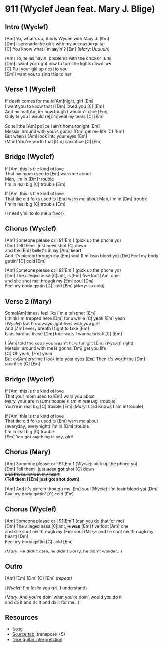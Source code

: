 # 911 (Wyclef Jean feat. Mary J. Blige)

## Intro (Wyclef)

[Am] Yo, what's up, this is Wyclef with Mary J. [Em]  
[Dm] I serenade the girls with my accoustic guitar  
[C] You know what I'm sayin'? [Em] _(Mary: Uuuuuh)_  

[Am] Yo, fellas havin' problems with the chicks? [Em]  
[Dm] I want you right now to turn the lights down low  
[C] Pull your girl up next to you  
[Em]I want you to sing this to her

## Verse 1 (Wyclef)

If death comes for me to[Am]night, girl [Em]  
I want you to know that I [Dm] loved you [C] [Em]  
And no mat[Am]ter how tough I wouldn't dare [Em]  
Only to you I would re[Dm]veal my tears [C] [Em]

So tell the [Am] police I ain't home tonight [Em]  
Messin' around with you is gonna [Dm] get me life [C] [Em]  
But when I [Am] look into your eyes [Em]  
(Man) You're worth that [Dm] sacrafice [C] [Em]

## Bridge (Wyclef)

If [Am] this is the kind of love  
That my mom used to [Em] warn me about  
Man, I'm in [Dm] trouble  
I'm in real big [C] trouble [Em]

If [Am] this is the kind of love  
That the old folks used to [Em] warn me about
Man, I'm in [Dm] trouble  
I'm in real big [C] trouble [Em]  

(I need y'all to do me a favor)

## Chorus (Wyclef)

[Am] Someone please call 91[Em]1 (pick up the phone yo)  
[Dm] Tell them I just been shot [C] down  
and the [Em] bullet's in my [Am] heart  
And it's piercin through my [Em] soul (I'm losin blood yo)
[Dm] Feel my body gettin' [C] cold [Em]

[Am] Someone please call 91[Em]1 (pick up the phone yo)  
[Dm] The alleged assai[C]lant, is [Em] five foot [Am] one  
and she shot me through my [Em] soul [Dm]  
Feel my body gettin [C] cold [Em] (_Mary:_ so cold)

## Verse 2 (Mary)

Some[Am]times I feel like I'm a prisoner [Em]  
I think I'm trapped here [Dm] for a while [C] yeah [Em] yeah  
(_Wyclef:_ but I'm always right here with you girl)  
And [Am] every breath I fight to take [Em]  
Is as hard as these [Dm] four walls I wanna break [C] [Em]

I [Am] told the cops you wasn't here tonight [Em] (_Wyclef:_ right)  
Messin' around with me is gonna [Dm] get you life  
[C] Oh yeah, [Em] yeah  
But ev[Am]erytime I look into your eyes [Em]
Then it's worth the [Dm] sacrifice [C] [Em]

## Bridge (Wyclef)

If [Am] this is the kind of love  
That your mom used to [Em] warn you about  
Mary, your are in [Dm] trouble (I am in real Big Trouble)  
You're in real big [C] trouble [Em] (_Mary:_ Lord Knows I am in trouble)

If [Am] this is the kind of love  
That the old folks used to [Em] warn me about  
(everyday, everynight) I'm in [Dm] trouble  
I'm in real big [C] trouble  
[Em] You got anything to say, girl?
 
## Chorus (Mary)

[Am] Someone please call 91[Em]1 (_Wyclef:_ pick up the phone yo)  
[Dm] Tell them I just ~~been~~ **got** shot [C] down  
~~and the bullet's in my heart~~  
**(Tell them I [Em] just got shot down)**

[Am] And it's piercin through my [Em] soul (_Wyclef:_ I'm losin blood yo)
[Dm] Feel my body gettin' [C] cold [Em]

## Chorus (Wyclef)

[Am] Someone please call 91[Em]1 (can you do that for me)  
[Dm] The alleged assai[C]lant, ~~is~~ **was** [Em] five foot [Am] one  
and she shot me through my [Em] soul (_Mary:_ and he shot me through my heart) [Dm]  
Feel my body gettin [C] cold [Em]

(_Mary:_ He didn't care, he didn't worry, he didn't wonder...)

## Outro

[Am] [Em] [Dm] [C] [Em] _(repeat)_

(_Wyclef:_ I'm feelin you girl, I understand)

(_Mary:_ And you're doin' what you're doin', would you do it  
and do it and do it and do it for me...)

## Resources

- [Song](https://www.youtube.com/watch?v=KiNRIR8tjFc)
- [Source tab](https://tabs.ultimate-guitar.com/tab/wyclef-jean/911-chords-745961) (transpose +5)
- [Nice guitar interpretation](https://www.youtube.com/watch?v=qYk4TU34uik)
